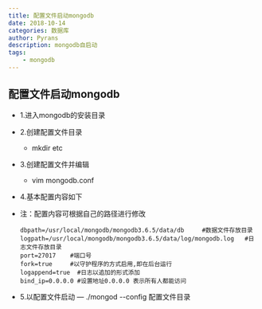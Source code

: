 ```yaml
---
title: 配置文件启动mongodb
date: 2018-10-14
categories: 数据库
author: Pyrans
description: mongodb自启动
tags:
    - mongodb
---
```



## 配置文件启动mongodb
- 1.进入mongodb的安装目录

- 2.创建配置文件目录

  - mkdir etc

- 3.创建配置文件并编辑

  - vim mongodb.conf

- 4.基本配置内容如下

- 注：配置内容可根据自己的路径进行修改

  ~~~
  dbpath=/usr/local/mongodb/mongodb3.6.5/data/db     #数据文件存放目录
  logpath=/usr/local/mongodb/mongodb3.6.5/data/log/mongodb.log   #日志文件存放目录   
  port=27017   	#端口号
  fork=true    	#以守护程序的方式启用,即在后台运行
  logappend=true  #日志以追加的形式添加
  bind_ip=0.0.0.0 #设置地址0.0.0.0 表示所有人都能访问
  ~~~

- 5.以配置文件启动
  — ./mongod --config  配置文件目录

